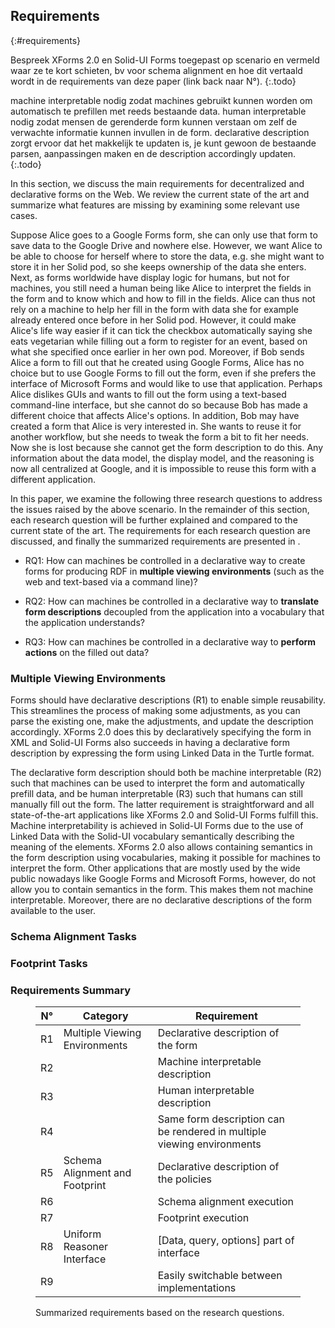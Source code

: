 ## Requirements
{:#requirements}

Bespreek XForms 2.0 en Solid-UI Forms toegepast op scenario en vermeld waar ze te kort schieten, bv voor schema alignment en hoe dit vertaald wordt in de requirements van deze paper (link back naar N°).
{:.todo}

machine interpretable nodig zodat machines gebruikt kunnen worden om automatisch te prefillen met reeds bestaande data.
human interpretable nodig zodat mensen de gerenderde form kunnen verstaan om zelf de verwachte informatie kunnen invullen in de form.
declarative description zorgt ervoor dat het makkelijk te updaten is, je kunt gewoon de bestaande parsen, aanpassingen maken en de description accordingly updaten.
{:.todo}


In this section, we discuss the main requirements for decentralized and declarative forms on the Web.
We review the current state of the art and summarize what features are missing by examining some relevant use cases.

Suppose Alice goes to a Google Forms form, she can only use that form to save data to the Google Drive and nowhere else.
However, we want Alice to be able to choose for herself where to store the data, e.g. she might want to store it in her Solid pod, so she keeps ownership of the data she enters.
Next, as forms worldwide have display logic for humans, but not for machines, you still need a human being like Alice to interpret the fields in the form and to know which and how to fill in the fields.
Alice can thus not rely on a machine to help her fill in the form with data she for example already entered once before in her Solid pod.
However, it could make Alice's life way easier if it can tick the checkbox automatically saying she eats vegetarian while filling out a form to register for an event, based on what she specified once earlier in her own pod.
Moreover, if Bob sends Alice a form to fill out that he created using Google Forms, Alice has no choice but to use Google Forms to fill out the form, even if she prefers the interface of Microsoft Forms and would like to use that application. Perhaps Alice dislikes GUIs and wants to fill out the form using a text-based command-line interface, but she cannot do so because Bob has made a different choice that affects Alice's options.
In addition, Bob may have created a form that Alice is very interested in.
She wants to reuse it for another workflow, but she needs to tweak the form a bit to fit her needs.
Now she is lost because she cannot get the form description to do this.
Any information about the data model, the display model, and the reasoning is now all centralized at Google, and it is impossible to reuse this form with a different application.

In this paper, we examine the following three research questions to address the issues raised by the above scenario.
In the remainder of this section, each research question will be further explained and compared to the current state of the art.
The requirements for each research question are discussed, and finally the summarized requirements are presented in [](#requirements-table).

- RQ1: How can machines be controlled in a declarative way to create forms for producing RDF in **multiple viewing environments** (such as the web and text-based via a command line)?

- RQ2: How can machines be controlled in a declarative way to **translate form descriptions** decoupled from the application into a vocabulary that the application understands?

- RQ3: How can machines be controlled in a declarative way to **perform actions** on the filled out data?


### Multiple Viewing Environments

Forms should have declarative descriptions (R1) to enable simple reusability.
This streamlines the process of making some adjustments, as you can parse the existing one, make the adjustments, and update the description accordingly.
XForms 2.0 does this by declaratively specifying the form in XML and Solid-UI Forms also succeeds in having a declarative form description by expressing the form using Linked Data in the Turtle format.

The declarative form description should both be machine interpretable (R2) such that machines can be used to interpret the form and automatically prefill data, and be human interpretable (R3) such that humans can still manually fill out the form.
The latter requirement is straightforward and all state-of-the-art applications like XForms 2.0 and Solid-UI Forms fulfill this.
Machine interpretability is achieved in Solid-UI Forms due to the use of Linked Data with the Solid-UI vocabulary semantically describing the meaning of the elements.
XForms 2.0 also allows containing semantics in the form description using vocabularies, making it possible for machines to interpret the form.
Other applications that are mostly used by the wide public nowadays like Google Forms and Microsoft Forms, however, do not allow you to contain semantics in the form. This makes them not machine interpretable.
Moreover, there are no declarative descriptions of the form available to the user.


### Schema Alignment Tasks



### Footprint Tasks



### Requirements Summary



<figure id="requirements-table" class="table" markdown="1">

| N° | Category                       | Requirement                                                            |
|----|--------------------------------|------------------------------------------------------------------------|
| R1 | Multiple Viewing Environments  | Declarative description of the form                                    |
| R2 |                                | Machine interpretable description                                      |
| R3 |                                | Human interpretable description                                        |
| R4 |                                | Same form description can be rendered in multiple viewing environments |
| R5 | Schema Alignment and Footprint | Declarative description of the policies                                |
| R6 |                                | Schema alignment execution                                             |
| R7 |                                | Footprint execution                                                    |
| R8 | Uniform Reasoner Interface     | [Data, query, options] part of interface                               |
| R9 |                                | Easily switchable between implementations                              |

<figcaption markdown="block">
Summarized requirements based on the research questions.
</figcaption>
</figure>